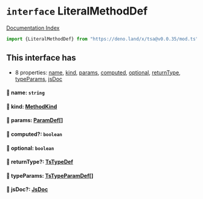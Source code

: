 # `interface` LiteralMethodDef

[Documentation Index](../README.md)

```ts
import {LiteralMethodDef} from "https://deno.land/x/tsa@v0.0.35/mod.ts"
```

## This interface has

- 8 properties:
[name](#-name-string),
[kind](#-kind-methodkind),
[params](#-params-paramdef),
[computed](#-computed-boolean),
[optional](#-optional-boolean),
[returnType](#-returntype-tstypedef),
[typeParams](#-typeparams-tstypeparamdef),
[jsDoc](#-jsdoc-jsdoc)


#### 📄 name: `string`



#### 📄 kind: [MethodKind](../type.MethodKind/README.md)



#### 📄 params: [ParamDef](../type.ParamDef/README.md)\[]



#### 📄 computed?: `boolean`



#### 📄 optional: `boolean`



#### 📄 returnType?: [TsTypeDef](../type.TsTypeDef/README.md)



#### 📄 typeParams: [TsTypeParamDef](../interface.TsTypeParamDef/README.md)\[]



#### 📄 jsDoc?: [JsDoc](../interface.JsDoc/README.md)



